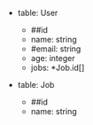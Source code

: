 * table: User
    * ##id
    * name: string
    * #email: string
    * age: integer
    * jobs: *Job.id[]

* table: Job
    * ##id
    * name: string
